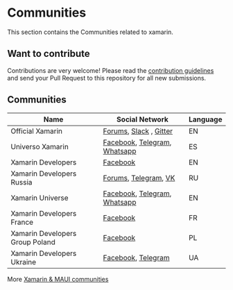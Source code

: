 
# Communities

This section contains the Communities related to xamarin.

## Want to contribute

Contributions are very welcome! Please read the [contribution guidelines](contributing-guidelines.md) and send your Pull Request to this repository for all new submissions.

## Communities

Name | Social Network | Language
------------ | ------- | -------
Official Xamarin | [Forums](https://forums.xamarin.com/), [Slack](https://xamarinchat.herokuapp.com/) , [Gitter](https://gitter.im/xamarin/Xamarin.Forms/)| EN
Universo Xamarin | [Facebook](https://www.facebook.com/groups/UniversoXamarin/), [Telegram](https://t.me/joinchat/B4AGWhJ2bt4WhMvYx65_rA?fbclid=IwAR1jeIsNuEsqunD-PTIwGZDE8RO0QFbZYWzYCCFtGYjMHSzVCBO8kNIp7PQ), [Whatsapp](https://chat.whatsapp.com/HPxFDgTx1da2NZZNNKv4XH?fbclid=IwAR3_saR_hytColdIMQHo1Ha3bFXq6oC4QF8AHbuA4q1LrEo0O2GOC0C_IFM) | ES
Xamarin Developers | [Facebook](https://www.facebook.com/groups/xamarin.developers) | EN
Xamarin Developers Russia | [Forums](https://forums.xamdev.ru/), [Telegram](https://t.me/xamarin_russia), [VK](https://vk.com/xamarin_developers) | RU
Xamarin Universe | [Facebook](https://www.facebook.com/groups/UniversoXamarin/), [Telegram](https://t.me/joinchat/B4AGWhFRPcNHt6tn7MZR8Q), [Whatsapp](https://chat.whatsapp.com/1TzGSXaB1wv75mAUW2JGvs) | EN
Xamarin Developers France | [Facebook](https://www.facebook.com/groups/xamarindevfrance/) | FR
Xamarin Developers Group Poland | [Facebook](https://www.facebook.com/groups/XamarinDevelopersGroupPoland/) | PL
Xamarin Developers Ukraine | [Facebook](https://www.facebook.com/groups/xamarin.ua/), [Telegram](https://t.me/xamarin_ukraine) | UA


More [Xamarin & MAUI communities](https://docs.google.com/spreadsheets/d/1GHfZUtlMkPKR7UDDfpYzbneg_OpudlJZkNk1V9pDDNE/edit#gid=0)
